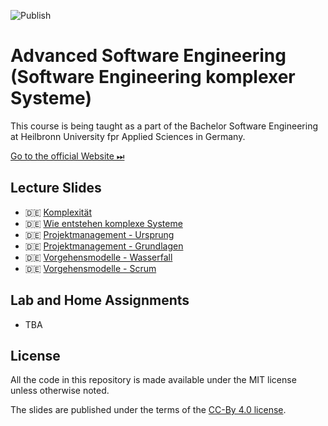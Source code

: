 ![Publish](https://github.com/aheil/hhn-seks/workflows/Publish/badge.svg?branch=main)

# Advanced Software Engineering (Software Engineering komplexer Systeme)

This course is being taught as a part of the Bachelor Software Engineering at Heilbronn University fpr Applied Sciences in Germany. 

[Go to the official Website ⏭](https://www.hs-heilbronn.de/seks)

## Lecture Slides 

* 🇩🇪 [Komplexität](../slides/seks.01.de.pdf)
* 🇩🇪 [Wie entstehen komplexe Systeme](../slides/seks.02.de.pdf)
* 🇩🇪 [Projektmanagement - Ursprung](../slides/seks.03.de.pdf)
* 🇩🇪 [Projektmanagement - Grundlagen](../slides/seks.04.de.pdf)
* 🇩🇪 [Vorgehensmodelle - Wasserfall](../slides/seks.05.de.pdf)
* 🇩🇪 [Vorgehensmodelle - Scrum](../slides/seks.06.de.pdf)

## Lab and Home Assignments 

* TBA

## License

All the code in this repository is made available under the MIT license unless otherwise noted.

The slides are published under the terms of the [CC-By 4.0 license](https://creativecommons.org/licenses/by/4.0/).
